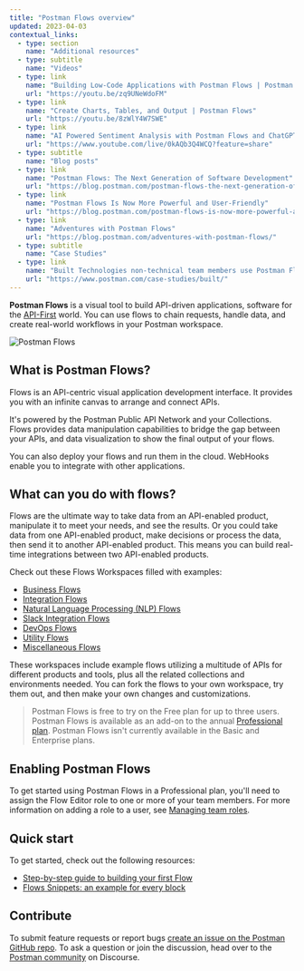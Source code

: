 ```yaml
---
title: "Postman Flows overview"
updated: 2023-04-03
contextual_links:
  - type: section
    name: "Additional resources"
  - type: subtitle
    name: "Videos"
  - type: link
    name: "Building Low-Code Applications with Postman Flows | Postman Intergalactic"
    url: "https://youtu.be/zq9UNeWdoFM"
  - type: link
    name: "Create Charts, Tables, and Output | Postman Flows"
    url: "https://youtu.be/8zWlY4W7SWE"
  - type: link
    name: "AI Powered Sentiment Analysis with Postman Flows and ChatGPT"
    url: "https://www.youtube.com/live/0kAQb3Q4WCQ?feature=share"
  - type: subtitle
    name: "Blog posts"
  - type: link
    name: "Postman Flows: The Next Generation of Software Development"
    url: "https://blog.postman.com/postman-flows-the-next-generation-of-software-development/"
  - type: link
    name: "Postman Flows Is Now More Powerful and User-Friendly"
    url: "https://blog.postman.com/postman-flows-is-now-more-powerful-and-user-friendly/"
  - type: link
    name: "Adventures with Postman Flows"
    url: "https://blog.postman.com/adventures-with-postman-flows/"
  - type: subtitle
    name: "Case Studies"
  - type: link
    name: "Built Technologies non-technical team members use Postman Flows"
    url: "https://www.postman.com/case-studies/built/"
---
```


**Postman Flows** is a visual tool to build API-driven applications, software for the [API-First](https://www.postman.com/api-first/) world. You can use flows to chain requests, handle data, and create real-world workflows in your Postman workspace.

![Postman Flows](https://assets.postman.com/postman-docs/postman-flows-overview.gif)

## What is Postman Flows?

Flows is an API-centric visual application development interface. It provides you with an infinite canvas to arrange and connect APIs.

It's powered by the Postman Public API Network and your Collections. Flows provides data manipulation capabilities to bridge the gap between your APIs, and data visualization to show the final output of your flows.

You can also deploy your flows and run them in the cloud. WebHooks enable you to integrate with other applications.

## What can you do with flows?

Flows are the ultimate way to take data from an API-enabled product, manipulate it to meet your needs, and see the results. Or you could take data from one API-enabled product, make decisions or process the data, then send it to another API-enabled product. This means you can build real-time integrations between two API-enabled products.

Check out these Flows Workspaces filled with examples:

* [Business Flows](https://www.postman.com/postman/workspace/business-flows)
* [Integration Flows](https://www.postman.com/postman/workspace/integration-flows)
* [Natural Language Processing (NLP) Flows](https://www.postman.com/postman/workspace/natural-language-processing-nlp-flows)
* [Slack Integration Flows](https://www.postman.com/postman/workspace/slack-integration-flows)
* [DevOps Flows](https://www.postman.com/postman/workspace/devops-flows)
* [Utility Flows](https://www.postman.com/postman/workspace/utility-flows)
* [Miscellaneous Flows](https://www.postman.com/postman/workspace/miscellaneous-flows)

These workspaces include example flows utilizing a multitude of APIs for different products and tools, plus all the related collections and environments needed. You can fork the flows to your own workspace, try them out, and then make your own changes and customizations.

> Postman Flows is free to try on the Free plan for up to three users. Postman Flows is available as an add-on to the annual [Professional plan](https://www.postman.com/pricing/). Postman Flows isn't currently available in the Basic and Enterprise plans.

## Enabling Postman Flows

To get started using Postman Flows in a Professional plan, you'll need to assign the Flow Editor role to one or more of your team members. For more information on adding a role to a user, see [Managing team roles](/docs/administration/managing-your-team/managing-your-team/#managing-team-roles).

## Quick start

To get started, check out the following resources:

* [Step-by-step guide to building your first Flow](/docs/postman-flows/tutorials/building-your-first-flow/)
* [Flows Snippets: an example for every block](https://www.postman.com/postman/workspace/flows-snippets)

## Contribute

To submit feature requests or report bugs [create an issue on the Postman GitHub repo](https://github.com/postmanlabs/postman-app-support/issues). To ask a question or join the discussion, head over to the [Postman community](https://community.postman.com/) on Discourse.
